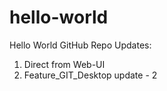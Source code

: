 # hello-world
Hello World GitHub Repo
Updates:
  1. Direct from Web-UI
  2. Feature_GIT_Desktop update - 2